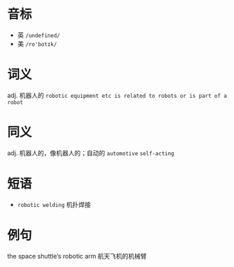 # 音标

- 英 `/undefined/`
- 美 `/ro'bɑtɪk/`

# 词义

adj. 机器人的
`robotic equipment etc is related to robots or is part of a robot`

# 同义

adj. 机器人的，像机器人的；自动的
`automotive` `self-acting`

# 短语

- `robotic welding` 机扑焊接

# 例句

the space shuttle’s robotic arm
航天飞机的机械臂


